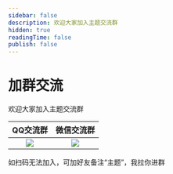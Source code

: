 ```yaml
---
sidebar: false
description: 欢迎大家加入主题交流群
hidden: true
readingTime: false
publish: false
---
```

# 加群交流

欢迎大家加入主题交流群

|                                QQ交流群                                 |                               微信交流群                                |
| :---------------------------------------------------------------------: | :---------------------------------------------------------------------: |
| ![](https://img.cdn.sugarat.top/mdImg/MTY5NTA0NTAzMjAzMQ==695045032031) | ![](/wechat-scan.jpg) |

如扫码无法加入，可加好友备注“主题”，我拉你进群